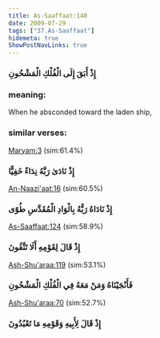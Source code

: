 ```yaml
---
title: As-Saaffaat:140
date: 2009-07-29
tags: ["37.As-Saaffaat"]
hidemeta: true 
ShowPostNavLinks: true 
---
```

### إِذْ أَبَقَ إِلَى الْفُلْكِ الْمَشْحُونِ
### meaning: 
When he absconded toward the laden ship,
### similar verses: 

[Maryam:3](/19/3) (sim:61.4%)

### إِذْ نَادَىٰ رَبَّهُ نِدَاءً خَفِيًّا

[An-Naazi'aat:16](/79/16) (sim:60.5%)

### إِذْ نَادَاهُ رَبُّهُ بِالْوَادِ الْمُقَدَّسِ طُوًى

[As-Saaffaat:124](/37/124) (sim:58.9%)

### إِذْ قَالَ لِقَوْمِهِ أَلَا تَتَّقُونَ

[Ash-Shu'araa:119](/26/119) (sim:53.1%)

### فَأَنْجَيْنَاهُ وَمَنْ مَعَهُ فِي الْفُلْكِ الْمَشْحُونِ

[Ash-Shu'araa:70](/26/70) (sim:52.7%)

### إِذْ قَالَ لِأَبِيهِ وَقَوْمِهِ مَا تَعْبُدُونَ

